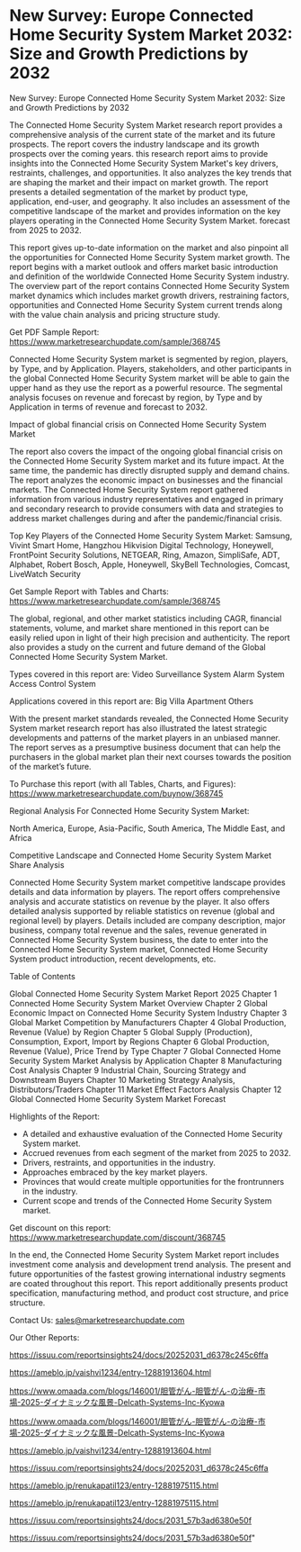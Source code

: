 # New Survey: Europe Connected Home Security System Market 2032: Size and Growth Predictions by 2032
New Survey: Europe Connected Home Security System Market 2032: Size and Growth Predictions by 2032

The Connected Home Security System Market research report provides a comprehensive analysis of the current state of the market and its future prospects. The report covers the industry landscape and its growth prospects over the coming years. this research report aims to provide insights into the Connected Home Security System Market's key drivers, restraints, challenges, and opportunities. It also analyzes the key trends that are shaping the market and their impact on market growth. The report presents a detailed segmentation of the market by product type, application, end-user, and geography. It also includes an assessment of the competitive landscape of the market and provides information on the key players operating in the Connected Home Security System Market. forecast from 2025 to 2032.

This report gives up-to-date information on the market and also pinpoint all the opportunities for Connected Home Security System market growth. The report begins with a market outlook and offers market basic introduction and definition of the worldwide Connected Home Security System industry. The overview part of the report contains Connected Home Security System market dynamics which includes market growth drivers, restraining factors, opportunities and Connected Home Security System current trends along with the value chain analysis and pricing structure study.

Get PDF Sample Report: https://www.marketresearchupdate.com/sample/368745

Connected Home Security System market is segmented by region, players, by Type, and by Application. Players, stakeholders, and other participants in the global Connected Home Security System market will be able to gain the upper hand as they use the report as a powerful resource. The segmental analysis focuses on revenue and forecast by region, by Type and by Application in terms of revenue and forecast to 2032.

Impact of global financial crisis on Connected Home Security System Market

The report also covers the impact of the ongoing global financial crisis on the Connected Home Security System market and its future impact. At the same time, the pandemic has directly disrupted supply and demand chains. The report analyzes the economic impact on businesses and the financial markets. The Connected Home Security System report gathered information from various industry representatives and engaged in primary and secondary research to provide consumers with data and strategies to address market challenges during and after the pandemic/financial crisis.

Top Key Players of the Connected Home Security System Market:
Samsung, Vivint Smart Home, Hangzhou Hikvision Digital Technology, Honeywell, FrontPoint Security Solutions, NETGEAR, Ring, Amazon, SimpliSafe, ADT, Alphabet, Robert Bosch, Apple, Honeywell, SkyBell Technologies, Comcast, LiveWatch Security


Get Sample Report with Tables and Charts: https://www.marketresearchupdate.com/sample/368745

The global, regional, and other market statistics including CAGR, financial statements, volume, and market share mentioned in this report can be easily relied upon in light of their high precision and authenticity. The report also provides a study on the current and future demand of the Global Connected Home Security System Market.

Types covered in this report are:
Video Surveillance System
Alarm System
Access Control System


Applications covered in this report are:
Big Villa
Apartment
Others


With the present market standards revealed, the Connected Home Security System market research report has also illustrated the latest strategic developments and patterns of the market players in an unbiased manner. The report serves as a presumptive business document that can help the purchasers in the global market plan their next courses towards the position of the market’s future.

To Purchase this report (with all Tables, Charts, and Figures): https://www.marketresearchupdate.com/buynow/368745

Regional Analysis For Connected Home Security System Market:

North America, Europe, Asia-Pacific, South America, The Middle East, and Africa

Competitive Landscape and Connected Home Security System Market Share Analysis

Connected Home Security System market competitive landscape provides details and data information by players. The report offers comprehensive analysis and accurate statistics on revenue by the player. It also offers detailed analysis supported by reliable statistics on revenue (global and regional level) by players. Details included are company description, major business, company total revenue and the sales, revenue generated in Connected Home Security System business, the date to enter into the Connected Home Security System market, Connected Home Security System product introduction, recent developments, etc.

Table of Contents

Global Connected Home Security System Market Report 2025
Chapter 1 Connected Home Security System Market Overview
Chapter 2 Global Economic Impact on Connected Home Security System Industry
Chapter 3 Global Market Competition by Manufacturers
Chapter 4 Global Production, Revenue (Value) by Region
Chapter 5 Global Supply (Production), Consumption, Export, Import by Regions
Chapter 6 Global Production, Revenue (Value), Price Trend by Type
Chapter 7 Global Connected Home Security System Market Analysis by Application
Chapter 8 Manufacturing Cost Analysis
Chapter 9 Industrial Chain, Sourcing Strategy and Downstream Buyers
Chapter 10 Marketing Strategy Analysis, Distributors/Traders
Chapter 11 Market Effect Factors Analysis
Chapter 12 Global Connected Home Security System Market Forecast

Highlights of the Report:

- A detailed and exhaustive evaluation of the Connected Home Security System market.
- Accrued revenues from each segment of the market from 2025 to 2032.
- Drivers, restraints, and opportunities in the industry.
- Approaches embraced by the key market players.
- Provinces that would create multiple opportunities for the frontrunners in the industry.
- Current scope and trends of the Connected Home Security System market.

Get discount on this report: https://www.marketresearchupdate.com/discount/368745

In the end, the Connected Home Security System Market report includes investment come analysis and development trend analysis. The present and future opportunities of the fastest growing international industry segments are coated throughout this report. This report additionally presents product specification, manufacturing method, and product cost structure, and price structure.

Contact Us:
sales@marketresearchupdate.com

Our Other Reports:

https://issuu.com/reportsinsights24/docs/20252031_d6378c245c6ffa

https://ameblo.jp/vaishvi1234/entry-12881913604.html

https://www.omaada.com/blogs/146001/胆管がん-胆管がん-の治療-市場-2025-ダイナミックな風景-Delcath-Systems-Inc-Kyowa

https://www.omaada.com/blogs/146001/胆管がん-胆管がん-の治療-市場-2025-ダイナミックな風景-Delcath-Systems-Inc-Kyowa

https://ameblo.jp/vaishvi1234/entry-12881913604.html

https://issuu.com/reportsinsights24/docs/20252031_d6378c245c6ffa

https://ameblo.jp/renukapatil123/entry-12881975115.html

https://ameblo.jp/renukapatil123/entry-12881975115.html

https://issuu.com/reportsinsights24/docs/2031_57b3ad6380e50f

https://issuu.com/reportsinsights24/docs/2031_57b3ad6380e50f"
